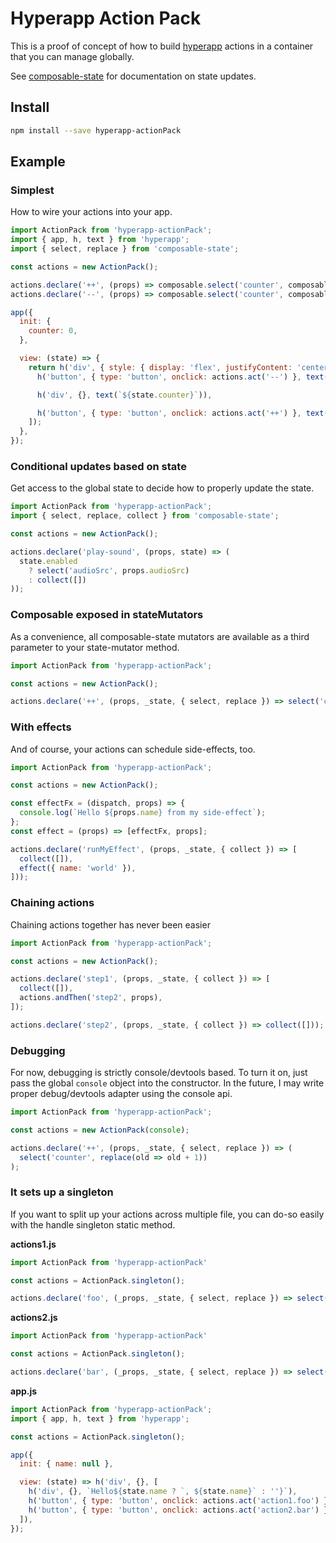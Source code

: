 # Hyperapp Action Pack

This is a proof of concept of how to build [hyperapp](https://github.com/jorgebucaran/hyperapp) actions in a container that you can manage globally.

See [composable-state](https://github.com/mrozbarry/composable-state) for documentation on state updates.

## Install

```sh
npm install --save hyperapp-actionPack
```

## Example

### Simplest

How to wire your actions into your app.

```js
import ActionPack from 'hyperapp-actionPack';
import { app, h, text } from 'hyperapp';
import { select, replace } from 'composable-state';

const actions = new ActionPack();

actions.declare('++', (props) => composable.select('counter', composable.replace(old => old + 1)));
actions.declare('--', (props) => composable.select('counter', composable.replace(old => old - 1)));

app({
  init: {
    counter: 0,
  },

  view: (state) => {
    return h('div', { style: { display: 'flex', justifyContent: 'center', alignItems: 'center' } }, [
      h('button', { type: 'button', onclick: actions.act('--') }, text('-1')),

      h('div', {}, text(`${state.counter}`)),

      h('button', { type: 'button', onclick: actions.act('++') }, text('+1')),
    ]);
  },
});
```

### Conditional updates based on state

Get access to the global state to decide how to properly update the state.

```js
import ActionPack from 'hyperapp-actionPack';
import { select, replace, collect } from 'composable-state';

const actions = new ActionPack();

actions.declare('play-sound', (props, state) => (
  state.enabled
    ? select('audioSrc', props.audioSrc)
    : collect([])
));
```

### Composable exposed in stateMutators

As a convenience, all composable-state mutators are available as a third parameter to your state-mutator method.

```js
import ActionPack from 'hyperapp-actionPack';

const actions = new ActionPack();

actions.declare('++', (props, _state, { select, replace }) => select('counter', replace(old => old + 1)));
```

### With effects

And of course, your actions can schedule side-effects, too.

```js
import ActionPack from 'hyperapp-actionPack';

const actions = new ActionPack();

const effectFx = (dispatch, props) => {
  console.log(`Hello ${props.name} from my side-effect`);
};
const effect = (props) => [effectFx, props];

actions.declare('runMyEffect', (props, _state, { collect }) => [
  collect([]),
  effect({ name: 'world' }),
]));
```

### Chaining actions

Chaining actions together has never been easier

```js
import ActionPack from 'hyperapp-actionPack';

const actions = new ActionPack();

actions.declare('step1', (props, _state, { collect }) => [
  collect([]),
  actions.andThen('step2', props),
]);

actions.declare('step2', (props, _state, { collect }) => collect([]));
```

### Debugging

For now, debugging is strictly console/devtools based.
To turn it on, just pass the global `console` object into the constructor.
In the future, I may write proper debug/devtools adapter using the console api.

```js
import ActionPack from 'hyperapp-actionPack';

const actions = new ActionPack(console);

actions.declare('++', (props, _state, { select, replace }) => (
  select('counter', replace(old => old + 1))
);
```

### It sets up a singleton

If you want to split up your actions across multiple file, you can do-so easily with the handle singleton static method.

**actions1.js**

```js
import ActionPack from 'hyperapp-actionPack'

const actions = ActionPack.singleton();

actions.declare('foo', (_props, _state, { select, replace }) => select('name', replace('foo')));
```

**actions2.js**

```js
import ActionPack from 'hyperapp-actionPack'

const actions = ActionPack.singleton();

actions.declare('bar', (_props, _state, { select, replace }) => select('name', replace('bar')));
```

**app.js**

```js
import ActionPack from 'hyperapp-actionPack';
import { app, h, text } from 'hyperapp';

const actions = ActionPack.singleton();

app({
  init: { name: null },

  view: (state) => h('div', {}, [
    h('div', {}, `Hello${state.name ? `, ${state.name}` : ''}`),
    h('button', { type: 'button', onclick: actions.act('action1.foo') }, text('Foo')),
    h('button', { type: 'button', onclick: actions.act('action2.bar') }, text('Bar')),
  ]),
});
```
